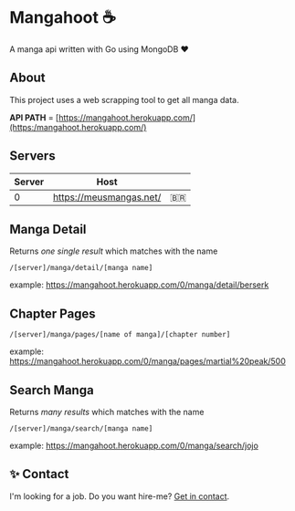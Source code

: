 # Mangahoot :coffee:
A manga api written with Go using MongoDB :heart: 

##  About  
This project uses a web scrapping tool to get all manga data.

**API PATH** = [https://mangahoot.herokuapp.com/](https:/mangahoot.herokuapp.com/) 

## Servers

| Server  |  Host  |  |
| --- | --- | --- |
|  0 |  https://meusmangas.net/ | :brazil: |

## Manga Detail
Returns *one single result* which matches with the name
```
/[server]/manga/detail/[manga name]
```
example: https://mangahoot.herokuapp.com/0/manga/detail/berserk

## Chapter Pages
```
/[server]/manga/pages/[name of manga]/[chapter number]
```
example: https://mangahoot.herokuapp.com/0/manga/pages/martial%20peak/500

## Search Manga
Returns *many results* which matches with the name
```
/[server]/manga/search/[manga name]
```
example: https://mangahoot.herokuapp.com/0/manga/search/jojo

## :sparkles: Contact
I'm looking for a job. Do you want hire-me? [Get in contact](https://gotneb.github.io). 
